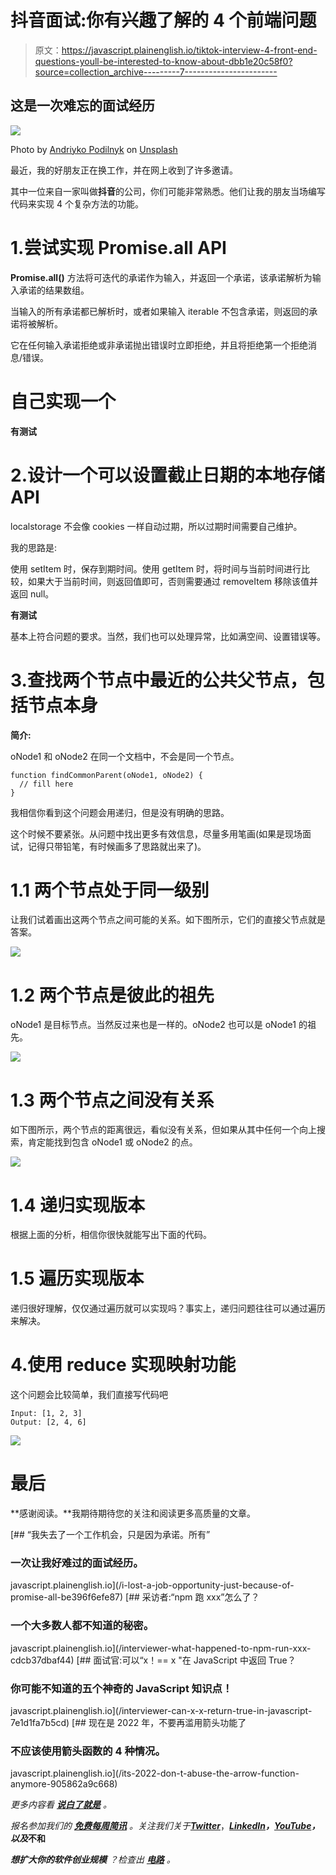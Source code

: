 # 抖音面试:你有兴趣了解的 4 个前端问题

> 原文：<https://javascript.plainenglish.io/tiktok-interview-4-front-end-questions-youll-be-interested-to-know-about-dbb1e20c58f0?source=collection_archive---------7----------------------->

## 这是一次难忘的面试经历

![](img/8d8f4027a3d43aece26e13593a397c65.png)

Photo by [Andriyko Podilnyk](https://unsplash.com/ja/@andriyko?utm_source=medium&utm_medium=referral) on [Unsplash](https://unsplash.com?utm_source=medium&utm_medium=referral)

最近，我的好朋友正在换工作，并在网上收到了许多邀请。

其中一位来自一家叫做**抖音**的公司，你们可能非常熟悉。他们让我的朋友当场编写代码来实现 4 个复杂方法的功能。

# 1.尝试实现 Promise.all API

**Promise.all()** 方法将可迭代的承诺作为输入，并返回一个承诺，该承诺解析为输入承诺的结果数组。

当输入的所有承诺都已解析时，或者如果输入 iterable 不包含承诺，则返回的承诺将被解析。

它在任何输入承诺拒绝或非承诺抛出错误时立即拒绝，并且将拒绝第一个拒绝消息/错误。

# 自己实现一个

**有测试**

# 2.设计一个可以设置截止日期的本地存储 API

localstorage 不会像 cookies 一样自动过期，所以过期时间需要自己维护。

我的思路是:

使用 setItem 时，保存到期时间。使用 getItem 时，将时间与当前时间进行比较，如果大于当前时间，则返回值即可，否则需要通过 removeItem 移除该值并返回 null。

**有测试**

基本上符合问题的要求。当然，我们也可以处理异常，比如满空间、设置错误等。

# 3.查找两个节点中最近的公共父节点，包括节点本身

**简介:**

oNode1 和 oNode2 在同一个文档中，不会是同一个节点。

```
function findCommonParent(oNode1, oNode2) {
  // fill here
}
```

我相信你看到这个问题会用递归，但是没有明确的思路。

这个时候不要紧张。从问题中找出更多有效信息，尽量多用笔画(如果是现场面试，记得只带铅笔，有时候画多了思路就出来了)。

# 1.1 两个节点处于同一级别

让我们试着画出这两个节点之间可能的关系。如下图所示，它们的直接父节点就是答案。

![](img/a95f8acb4e75e9ae1e48168284ed8c24.png)

# 1.2 两个节点是彼此的祖先

oNode1 是目标节点。当然反过来也是一样的。oNode2 也可以是 oNode1 的祖先。

![](img/b52558702fdbe50613d664aa86081013.png)

# 1.3 两个节点之间没有关系

如下图所示，两个节点的距离很远，看似没有关系，但如果从其中任何一个向上搜索，肯定能找到包含 oNode1 或 oNode2 的点。

![](img/5d70f41db416c483254b1866f74f967b.png)

# 1.4 递归实现版本

根据上面的分析，相信你很快就能写出下面的代码。

# 1.5 遍历实现版本

递归很好理解，仅仅通过遍历就可以实现吗？事实上，递归问题往往可以通过遍历来解决。

# 4.使用 reduce 实现映射功能

这个问题会比较简单，我们直接写代码吧

```
Input: [1, 2, 3]
Output: [2, 4, 6]
```

![](img/6d5db11bd19b89dae893a82f3278e222.png)

# 最后

**感谢阅读。**我期待期待您的关注和阅读更多高质量的文章。

[](/i-lost-a-job-opportunity-just-because-of-promise-all-be396f6efe87) [## “我失去了一个工作机会，只是因为承诺。所有”

### 一次让我好难过的面试经历。

javascript.plainenglish.io](/i-lost-a-job-opportunity-just-because-of-promise-all-be396f6efe87) [](/interviewer-what-happened-to-npm-run-xxx-cdcb37dbaf44) [## 采访者:“npm 跑 xxx”怎么了？

### 一个大多数人都不知道的秘密。

javascript.plainenglish.io](/interviewer-what-happened-to-npm-run-xxx-cdcb37dbaf44) [](/interviewer-can-x-x-return-true-in-javascript-7e1d1fa7b5cd) [## 面试官:可以“x！== x "在 JavaScript 中返回 True？

### 你可能不知道的五个神奇的 JavaScript 知识点！

javascript.plainenglish.io](/interviewer-can-x-x-return-true-in-javascript-7e1d1fa7b5cd) [](/its-2022-don-t-abuse-the-arrow-function-anymore-905862a9c668) [## 现在是 2022 年，不要再滥用箭头功能了

### 不应该使用箭头函数的 4 种情况。

javascript.plainenglish.io](/its-2022-don-t-abuse-the-arrow-function-anymore-905862a9c668) 

*更多内容看* [***说白了就是***](https://plainenglish.io/) *。*

*报名参加我们的* [***免费每周简讯***](http://newsletter.plainenglish.io/) *。关注我们关于*[***Twitter***](https://twitter.com/inPlainEngHQ)，[***LinkedIn***](https://www.linkedin.com/company/inplainenglish/)***，***[***YouTube***](https://www.youtube.com/channel/UCtipWUghju290NWcn8jhyAw)***，以及*******不和****

****想扩大你的软件创业规模*** *？检查出* [***电路***](https://circuit.ooo/?utm=publication-post-cta) *。**